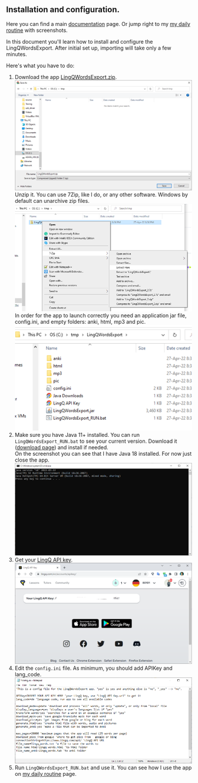 ## Installation and configuration.

Here you can find a main [documentation](doc/README.md) page. 
Or jump right to my [my daily routine](MyDailyRoutine.md) with screenshots. <br>

In this document you'll learn how to install and configure the LingQWordsExport. 
After initial set up, importing will take only a few minutes.

Here's what you have to do:


1. Download the app [LingQWordsExport.zip](https://github.com/SergeyFM/LingQWordsExport/raw/master/distr/LingQWordsExport.zip). 
![](b10.png) <br>
Unzip it. You can use 7Zip, like I do, or any other software. Windows by default can unarchive zip files. <br>
![](b12.png) <br>
In order for the app to launch correctly you need an application jar file, config.ini, and empty folders: anki, html, mp3 and pic. <br>
![](b14.png)
2. Make sure you have Java 11+ installed. You can run `LingQWordsExport_RUN.bat` to see your current version. 
Download it ([download page](https://www.oracle.com/java/technologies/downloads/)) and install if needed. <br>
On the screenshot you can see that I have Java 18 installed. For now just close the app. <br>
![](b16.png)
3. Get your [LingQ API key](https://www.lingq.com/en/accounts/apikey/).
![](b18.png)
4. Edit the `config.ini` file. As minimum, you should add APIKey and lang_code.
![](B20.png)
5. Run `LingQWordsExport_RUN.bat` and use it. You can see how I use the app on [my daily routine](MyDailyRoutine.md) page.